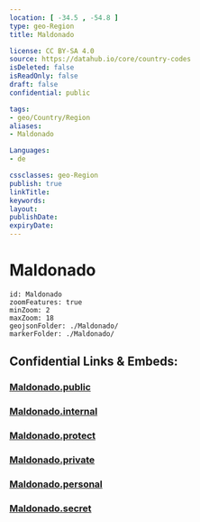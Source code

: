 ```yaml
---
location: [ -34.5 , -54.8 ] 
type: geo-Region
title: Maldonado

license: CC BY-SA 4.0
source: https://datahub.io/core/country-codes
isDeleted: false
isReadOnly: false
draft: false
confidential: public

tags:
- geo/Country/Region
aliases:
- Maldonado

Languages:
- de

cssclasses: geo-Region
publish: true
linkTitle: 
keywords: 
layout: 
publishDate: 
expiryDate: 
---
```


# Maldonado

```leaflet
id: Maldonado
zoomFeatures: true 
minZoom: 2 
maxZoom: 18
geojsonFolder: ./Maldonado/
markerFolder: ./Maldonado/
```


## Confidential Links & Embeds: 

### [Maldonado.public](/_public/\Earth\Continent\America~South\Uruguay\departments~UruguayMaldonado.public.md) 

### [Maldonado.internal](/_internal/\Earth\Continent\America~South\Uruguay\departments~UruguayMaldonado.internal.md) 

### [Maldonado.protect](/_protect/\Earth\Continent\America~South\Uruguay\departments~UruguayMaldonado.protect.md) 

### [Maldonado.private](/_private/\Earth\Continent\America~South\Uruguay\departments~UruguayMaldonado.private.md) 

### [Maldonado.personal](/_personal/\Earth\Continent\America~South\Uruguay\departments~UruguayMaldonado.personal.md) 

### [Maldonado.secret](/_secret/\Earth\Continent\America~South\Uruguay\departments~UruguayMaldonado.secret.md)

